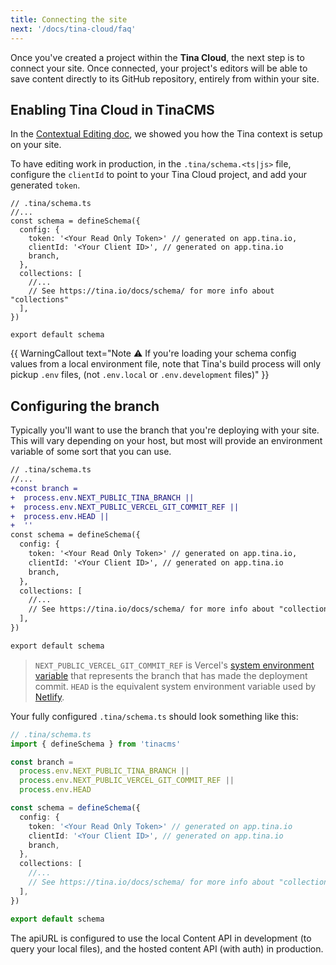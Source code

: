 ```yaml
---
title: Connecting the site
next: '/docs/tina-cloud/faq'
---
```


Once you've created a project within the **Tina Cloud**, the next step is to connect your site. Once connected, your project's editors will be able to save content directly to its GitHub repository, entirely from within your site.

## Enabling Tina Cloud in TinaCMS

In the [Contextual Editing doc](/docs/tinacms-context/), we showed you how the Tina context is setup on your site.

To have editing work in production, in the `.tina/schema.<ts|js>` file, configure the `clientId` to point to your Tina Cloud project, and add your generated `token`.

```tsx
// .tina/schema.ts
//...
const schema = defineSchema({
  config: {
    token: '<Your Read Only Token>' // generated on app.tina.io,
    clientId: '<Your Client ID>', // generated on app.tina.io
    branch,
  },
  collections: [
    //...
    // See https://tina.io/docs/schema/ for more info about "collections"
  ],
})

export default schema
```

{{ WarningCallout text="Note ⚠️ If you're loading your schema config values from a local environment file, note that Tina's build process will only pickup `.env` files, (not `.env.local` or `.env.development` files)" }}

## Configuring the branch

Typically you'll want to use the branch that you're deploying with your site. This will vary depending on your host, but most will provide an environment variable of some sort that you can use.

```diff
// .tina/schema.ts
//...
+const branch =
+  process.env.NEXT_PUBLIC_TINA_BRANCH ||
+  process.env.NEXT_PUBLIC_VERCEL_GIT_COMMIT_REF ||
+  process.env.HEAD ||
+  ''
const schema = defineSchema({
  config: {
    token: '<Your Read Only Token>' // generated on app.tina.io,
    clientId: '<Your Client ID>', // generated on app.tina.io
    branch,
  },
  collections: [
    //...
    // See https://tina.io/docs/schema/ for more info about "collections"
  ],
})

export default schema
```

> `NEXT_PUBLIC_VERCEL_GIT_COMMIT_REF` is Vercel's [system environment variable](https://vercel.com/docs/concepts/projects/environment-variables#system-environment-variables) that represents the branch that has made the deployment commit.
> `HEAD` is the equivalent system environment variable used by [Netlify](https://docs.netlify.com/configure-builds/environment-variables/#git-metadata).

Your fully configured `.tina/schema.ts` should look something like this:

```ts
// .tina/schema.ts
import { defineSchema } from 'tinacms'

const branch =
  process.env.NEXT_PUBLIC_TINA_BRANCH ||
  process.env.NEXT_PUBLIC_VERCEL_GIT_COMMIT_REF ||
  process.env.HEAD

const schema = defineSchema({
  config: {
    token: '<Your Read Only Token>' // generated on app.tina.io
    clientId: '<Your Client ID>', // generated on app.tina.io
    branch,
  },
  collections: [
    //...
    // See https://tina.io/docs/schema/ for more info about "collections"
  ],
})

export default schema
```

The apiURL is configured to use the local Content API in development (to query your local files), and the hosted content API (with auth) in production.
